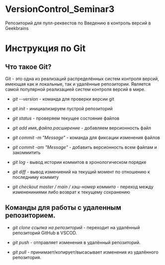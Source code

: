 # VersionControl_Seminar3
Репозиторий для пулл-реквестов по Введению в контроль версий в Geekbrains

# Инструкция по Git

## Что такое Git?

Git - это одна из реализаций распределённых систем контроля версий, имеющая как и локальные, так и удалённые репозитории. Является самой популярной реализацией систем контроля версий в мире. 

* _git --version_ - команда для проверки версии git

* _git init_ - инициализируем пустрой репозиторий

* _git status_ - проверяем текущее состояние файлов

* _git add имя_файла.расширение_ - добавляем версионность файл  

* _git commit -m "Message"_ - команда для фиксации изменения файлов

* _git commit -am "Message"_ - добавить версионность всем файлам и закоммитить

* _git log_ - вывод истории коммитов в хронологическом порядке

* _git diff_ - вывод измениений на текущий момент по отношению к последниму коммиту

* _git checkout master / main / хэш-номер коммита_ - переход между изменениниями либо возврат к текущему сохранению

## Команды для работы с удаленным репозиторием. 

* _git clone ссылка на репозиторий_ - переходит на удалённый репозиторий GitHub в VSCOD. 

* _git push_ - отправляет изменения в удалённый репозиторий. 

* _git pull_ - принимает/копирует/высасывает изменения из удалённого репозитория. 

